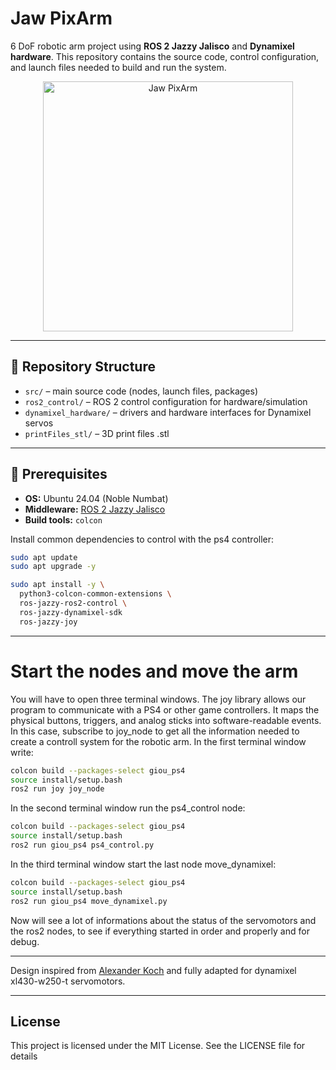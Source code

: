 # Jaw PixArm

6 DoF robotic arm project using **ROS 2 Jazzy Jalisco** and **Dynamixel hardware**. 
This repository contains the source code, control configuration, and launch files needed to build and run the system.

<p align="center">
  <img src="images/jaw.png" alt="Jaw PixArm" width="400"/>
</p>



---

## 📂 Repository Structure
- `src/` – main source code (nodes, launch files, packages)
- `ros2_control/` – ROS 2 control configuration for hardware/simulation
- `dynamixel_hardware/` – drivers and hardware interfaces for Dynamixel servos
- `printFiles_stl/` – 3D print files .stl

---

## 🚀 Prerequisites

- **OS:** Ubuntu 24.04 (Noble Numbat)
- **Middleware:** [ROS 2 Jazzy Jalisco](https://docs.ros.org/en/jazzy/Installation.html)
- **Build tools:** `colcon`

Install common dependencies to control with the ps4 controller:

```bash
sudo apt update
sudo apt upgrade -y

sudo apt install -y \
  python3-colcon-common-extensions \
  ros-jazzy-ros2-control \
  ros-jazzy-dynamixel-sdk
  ros-jazzy-joy
```

---
# Start the nodes and move the arm
You will have to open three terminal windows.
The joy library allows our program to communicate with a PS4 or other game controllers. It maps the physical buttons, triggers, and analog sticks into software-readable events. In this case, subscribe to joy_node to get all the information needed to create a controll system for the robotic arm.
In the first terminal window write:
```bash
colcon build --packages-select giou_ps4
source install/setup.bash
ros2 run joy joy_node
```

In the second terminal window run the ps4_control node:
```bash
colcon build --packages-select giou_ps4
source install/setup.bash
ros2 run giou_ps4 ps4_control.py
```

In the third terminal window start the last node move_dynamixel:
```bash
colcon build --packages-select giou_ps4
source install/setup.bash
ros2 run giou_ps4 move_dynamixel.py
```

Now will see a lot of informations about the status of the servomotors and the ros2 nodes, to see if everything started in order and properly and for debug.

---

Design inspired from [Alexander Koch](https://github.com/AlexanderKoch-Koch/low_cost_robot) and fully adapted for dynamixel xl430-w250-t servomotors.


---

## License
This project is licensed under the MIT License. See the LICENSE file for details

